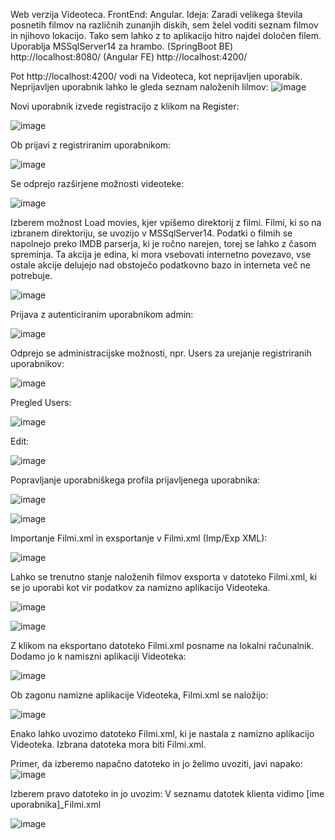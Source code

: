 Web verzija Videoteca. FrontEnd: Angular.
Ideja: Zaradi velikega števila posnetih filmov na različnih zunanjih diskih, sem želel voditi seznam filmov in njihovo lokacijo. Tako sem lahko z to aplikacijo hitro najdel določen filem.
Uporablja MSSqlServer14 za hrambo.
(SpringBoot BE) http://localhost:8080/
(Angular FE) http://localhost:4200/

Pot http://localhost:4200/ vodi na Videoteca, kot neprijavljen uporabik.
Neprijavljen uporabnik lahko le gleda seznam naloženih lilmov:
![image](https://github.com/damko81/AngularVideotekaFE/assets/162964541/cb01d540-96d0-4615-a3ad-5ee5cdd7f203)

Novi uporabnik izvede registracijo z klikom na Register:

![image](https://github.com/damko81/AngularVideotekaFE/assets/162964541/737d9b0e-995b-4d31-aff7-3eabc9fc95e1)

Ob prijavi z registriranim uporabnikom:

![image](https://github.com/damko81/SprVideotekaBE/assets/162964541/29015b0e-21cd-482f-82e1-0d8f3b79ba68)

Se odprejo razširjene možnosti videoteke:

![image](https://github.com/damko81/AngularVideotekaFE/assets/162964541/0b2f8bb3-b708-45f9-947b-e46d4be29745)

Izberem možnost Load movies, kjer vpišemo direktorij z filmi.
Filmi, ki so na izbranem direktoriju, se uvozijo v MSSqlServer14. Podatki o filmih se napolnejo preko IMDB parserja, ki je ročno narejen, torej se lahko z časom spreminja. Ta akcija je edina, ki mora vsebovati internetno povezavo, vse ostale akcije delujejo nad obstoječo podatkovno bazo in interneta več ne potrebuje.

![image](https://github.com/damko81/SprVideotekaBE/assets/162964541/09e718f4-1ce0-46f7-b96c-7fea530c40a7)

Prijava z autenticiranim uporabnikom admin:

![image](https://github.com/damko81/AngularVideotekaFE/assets/162964541/73196116-37c9-4296-b523-288930423fd7)

Odprejo se administracijske možnosti, npr. Users za urejanje registriranih uporabnikov:

![image](https://github.com/damko81/AngularVideotekaFE/assets/162964541/65b00b5e-c528-4ae9-a044-d3b3837e82c6)

Pregled Users:

![image](https://github.com/damko81/AngularVideotekaFE/assets/162964541/1d7a495f-9a89-42a9-a156-8f962313ef90)

Edit:

![image](https://github.com/damko81/AngularVideotekaFE/assets/162964541/bc240fcc-74fb-450c-8104-5d8edddf6a13)

Popravljanje uporabniškega profila prijavljenega uporabnika:

![image](https://github.com/damko81/SprVideotekaBE/assets/162964541/53350985-757e-4748-b4cc-5f74aea2bdc5)

![image](https://github.com/damko81/SprVideotekaBE/assets/162964541/58759df1-9df9-4c89-a8ad-943582b11c5a)

Importanje Filmi.xml in exsportanje v Filmi.xml (Imp/Exp XML):

![image](https://github.com/damko81/AngularVideotekaFE/assets/162964541/b2d2fca6-aa9f-4700-920e-572ff603dfb3)

Lahko se trenutno stanje naloženih filmov exsporta v datoteko Filmi.xml, ki se jo uporabi kot vir podatkov za namizno aplikacijo Videoteka.

![image](https://github.com/damko81/AngularVideotekaFE/assets/162964541/2b54a223-fa64-4aa0-8225-9b6706d79099)

![image](https://github.com/damko81/AngularVideotekaFE/assets/162964541/b44298c8-9c21-4d47-aacf-0663f2db45ef)

Z klikom na eksportano datoteko Filmi.xml posname na lokalni računalnik. Dodamo jo k namiszni aplikaciji Videoteka:

![image](https://github.com/damko81/AngularVideotekaFE/assets/162964541/0125245b-522c-42b0-8cb7-e8231286c56f)

Ob zagonu namizne aplikacije Videoteka, Filmi.xml se naložijo:

![image](https://github.com/damko81/AngularVideotekaFE/assets/162964541/8f2b17c6-fbb1-4c96-97ae-cac9e8c25a74)

Enako lahko uvozimo datoteko Filmi.xml, ki je nastala z namizno aplikacijo Videoteka.
Izbrana datoteka mora biti Filmi.xml.

Primer, da izberemo napačno datoteko in jo želimo uvoziti, javi napako:
![image](https://github.com/damko81/AngularVideotekaFE/assets/162964541/0454593b-389b-4c0c-b892-af28d2c93a85)

Izberem pravo datoteko in jo uvozim:
V seznamu datotek klienta vidimo [ime uporabnika]_Filmi.xml

![image](https://github.com/damko81/AngularVideotekaFE/assets/162964541/b952c23d-8756-4619-a3d9-6bea9d4964ad)




